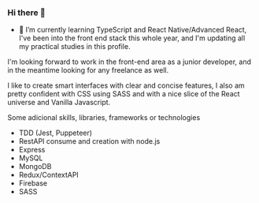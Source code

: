 ### Hi there 👋

- 🌱 I’m currently learning TypeScript and React Native/Advanced React, I've been into the front end stack this whole year, and I'm updating all my practical studies in this profile.

I'm looking forward to work in the front-end area as a junior developer, and in the meantime looking for any freelance as well. 

I like to create smart interfaces with clear and concise features, I also am pretty confident with CSS using SASS and with a nice slice of the React universe and Vanilla Javascript.

Some adicional skills, libraries, frameworks or technologies
- TDD (Jest, Puppeteer)
- RestAPI consume and creation with node.js
- Express
- MySQL
- MongoDB
- Redux/ContextAPI
- Firebase
- SASS

<!--
**vitorhfs/vitorhfs** is a ✨ _special_ ✨ repository because its `README.md` (this file) appears on your GitHub profile.

Here are some ideas to get you started:

- 🔭 I’m currently working on ...
- 🌱 I’m currently learning ...
- 👯 I’m looking to collaborate on ...
- 🤔 I’m looking for help with ...
- 💬 Ask me about ...
- 📫 How to reach me: ...
- 😄 Pronouns: ...
- ⚡ Fun fact: ...
-->
